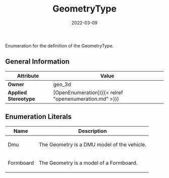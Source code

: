 ﻿---
title: GeometryType
toc: false
type: specs
date: "2022-03-09"
draft: false
specification: VEC
version: 2.0.0
documentType: "Recommendation"
elementType: Class
classes:
  - GeometryType
menu_name: vec-2.0.0
---
<p> Enumeration for the definition of the GeometryType.      </p>

## General Information

| Attribute               | Value |
|-------------------------|-------|
| **Owner**               | geo_3d |
| **Applied Stereotype**  | [OpenEnumeration]({{< relref "openenumeration.md" >}})<br/>  |

## Enumeration Literals
| Name          | **Description** |
|---------------|-----------------|
| Dmu | <p>The Geometry is a DMU model of the vehicle.  </p> |
| Formboard | <p>The Geometry is a model of a Formboard.  </p> |
